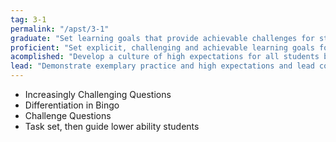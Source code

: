 ```yaml
---
tag: 3-1
permalink: "/apst/3-1"
graduate: "Set learning goals that provide achievable challenges for students of varying abilities and characteristics."
proficient: "Set explicit, challenging and achievable learning goals for all students."
acomplished: "Develop a culture of high expectations for all students by modelling and setting challenging learning goals." 
lead: "Demonstrate exemplary practice and high expectations and lead colleagues to encourage students to pursue challenging goals in all aspects of their education."
---
```

- Increasingly Challenging Questions
- Differentiation in Bingo
- Challenge Questions
- Task set, then guide lower ability students